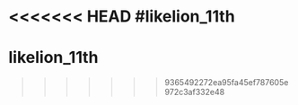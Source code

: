<<<<<<< HEAD
#likelion_11th
=======
# likelion_11th
>>>>>>> 9365492272ea95fa45ef787605e972c3af332e48

